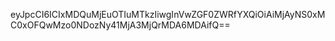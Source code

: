 eyJpcCI6ICIxMDQuMjEuOTIuMTkzIiwgInVwZGF0ZWRfYXQiOiAiMjAyNS0xMC0xOFQwMzo0NDozNy41MjA3MjQrMDA6MDAifQ==